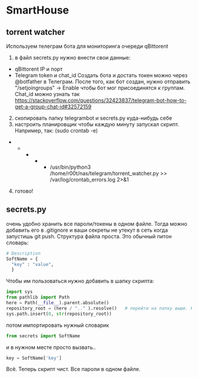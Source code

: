 # SmartHouse
## torrent watcher
Используем телеграм бота для мониторинга очереди qBittorent
1. в файл secrets.py нужно внести свои данные:
- qBittorent IP и порт
- Telegram token и chat_id 
Создать бота и достать токен можно через @botfather в Телеграм. После того, как бот создан, нужно отправить "/setjoingroups" -> Enable чтобы бот мог присоединятся к группам.  
Chat_id можно узнать так https://stackoverflow.com/questions/32423837/telegram-bot-how-to-get-a-group-chat-id#32572159

2. скопировать папку telegrambot и secrets.py куда-нибудь себе
3. настроить планировщик чтобы каждую минуту запускал скрипт. Например, так:
(sudo crontab -e)
* * * * * /usr/bin/python3 /home/r00t/nas/telegram/torrent_watcher.py >> /var/log/crontab_errors.log 2>&1
4. готово!

## secrets.py
очень удобно хранить все пароли/токены в одном файле. Тогда можно добавить его в .gitignore и ваши секреты не утекут в сеть когда запустишь git push.
Структура файла проста. Это обычный питон словарь:
```python
# Description
SoftName = {
  "key" : "value",
  }
```

Чтобы им пользоваться нужно добавить в шапку скрипта:
```python
import sys
from pathlib import Path
here = Path(__file__).parent.absolute()
repository_root = (here / ".." ).resolve()   # перейти на папку выше. Когда файл secrets.py лежит в корне
sys.path.insert(0, str(repository_root))
```

потом импортировать нужный словарик
```python
from secrets import SoftName
```
и в нужном месте просто вызвать..
```python
key = SoftName['key']
```
Всё. Теперь скрипт чист. Все пароли в одном файле.
